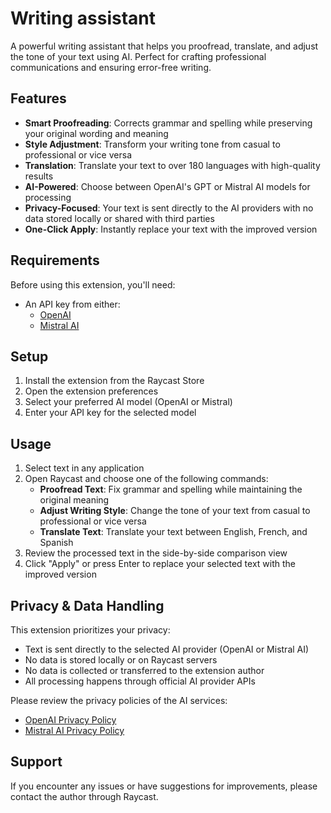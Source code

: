 # Writing assistant

A powerful writing assistant that helps you proofread, translate, and adjust the tone of your text using AI. Perfect for crafting professional communications and ensuring error-free writing.

## Features

- **Smart Proofreading**: Corrects grammar and spelling while preserving your original wording and meaning
- **Style Adjustment**: Transform your writing tone from casual to professional or vice versa
- **Translation**: Translate your text to over 180 languages with high-quality results
- **AI-Powered**: Choose between OpenAI's GPT or Mistral AI models for processing
- **Privacy-Focused**: Your text is sent directly to the AI providers with no data stored locally or shared with third parties
- **One-Click Apply**: Instantly replace your text with the improved version

## Requirements

Before using this extension, you'll need:
- An API key from either:
  - [OpenAI](https://platform.openai.com/api-keys)
  - [Mistral AI](https://console.mistral.ai/api-keys/)

## Setup

1. Install the extension from the Raycast Store
2. Open the extension preferences
3. Select your preferred AI model (OpenAI or Mistral)
4. Enter your API key for the selected model

## Usage

1. Select text in any application
2. Open Raycast and choose one of the following commands:
   - **Proofread Text**: Fix grammar and spelling while maintaining the original meaning
   - **Adjust Writing Style**: Change the tone of your text from casual to professional or vice versa
   - **Translate Text**: Translate your text between English, French, and Spanish
3. Review the processed text in the side-by-side comparison view
4. Click "Apply" or press Enter to replace your selected text with the improved version

## Privacy & Data Handling

This extension prioritizes your privacy:
- Text is sent directly to the selected AI provider (OpenAI or Mistral AI)
- No data is stored locally or on Raycast servers
- No data is collected or transferred to the extension author
- All processing happens through official AI provider APIs

Please review the privacy policies of the AI services:
- [OpenAI Privacy Policy](https://openai.com/privacy)
- [Mistral AI Privacy Policy](https://mistral.ai/privacy)

## Support

If you encounter any issues or have suggestions for improvements, please contact the author through Raycast.
